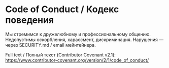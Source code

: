 # Code of Conduct / Кодекс поведения

Мы стремимся к дружелюбному и профессиональному общению. Недопустимы оскорбления, харассмент, дискриминация.
Нарушения — через SECURITY.md / email мейнтейнера.

Full text / Полный текст (Contributor Covenant v2.1):
https://www.contributor-covenant.org/version/2/1/code_of_conduct/
